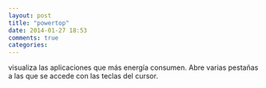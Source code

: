 ```yaml
---
layout: post
title: "powertop"
date: 2014-01-27 18:53
comments: true
categories: 
---
```

visualiza las aplicaciones que más energía consumen. Abre varias pestañas a las que se accede con las teclas del cursor.

